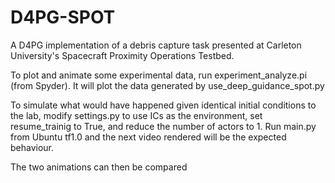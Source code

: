 # D4PG-SPOT
A D4PG implementation of a debris capture task presented at Carleton University's Spacecraft Proximity Operations Testbed.

To plot and animate some experimental data, run experiment_analyze.pi (from Spyder). It will plot the data generated by use_deep_guidance_spot.py

To simulate what would have happened given identical initial conditions to the lab, modify settings.py to use ICs as the environment, set resume_trainig to True, and reduce the number of actors to 1. Run main.py from Ubuntu tf1.0 and the next video rendered will be the expected behaviour.

The two animations can then be compared